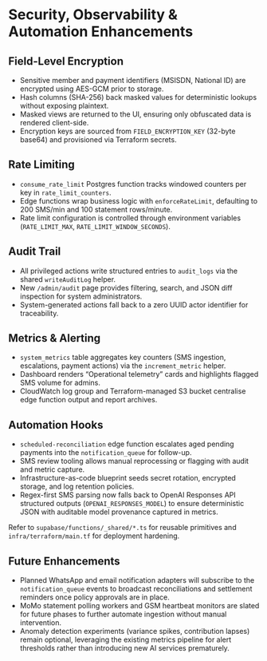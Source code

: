 # Security, Observability & Automation Enhancements

## Field-Level Encryption
- Sensitive member and payment identifiers (MSISDN, National ID) are encrypted using AES-GCM prior to storage.
- Hash columns (SHA-256) back masked values for deterministic lookups without exposing plaintext.
- Masked views are returned to the UI, ensuring only obfuscated data is rendered client-side.
- Encryption keys are sourced from `FIELD_ENCRYPTION_KEY` (32-byte base64) and provisioned via Terraform secrets.

## Rate Limiting
- `consume_rate_limit` Postgres function tracks windowed counters per key in `rate_limit_counters`.
- Edge functions wrap business logic with `enforceRateLimit`, defaulting to 200 SMS/min and 100 statement rows/minute.
- Rate limit configuration is controlled through environment variables (`RATE_LIMIT_MAX`, `RATE_LIMIT_WINDOW_SECONDS`).

## Audit Trail
- All privileged actions write structured entries to `audit_logs` via the shared `writeAuditLog` helper.
- New `/admin/audit` page provides filtering, search, and JSON diff inspection for system administrators.
- System-generated actions fall back to a zero UUID actor identifier for traceability.

## Metrics & Alerting
- `system_metrics` table aggregates key counters (SMS ingestion, escalations, payment actions) via the `increment_metric` helper.
- Dashboard renders “Operational telemetry” cards and highlights flagged SMS volume for admins.
- CloudWatch log group and Terraform-managed S3 bucket centralise edge function output and report archives.

## Automation Hooks
- `scheduled-reconciliation` edge function escalates aged pending payments into the `notification_queue` for follow-up.
- SMS review tooling allows manual reprocessing or flagging with audit and metric capture.
- Infrastructure-as-code blueprint seeds secret rotation, encrypted storage, and log retention policies.
- Regex-first SMS parsing now falls back to OpenAI Responses API structured outputs (`OPENAI_RESPONSES_MODEL`) to ensure deterministic JSON with auditable model provenance captured in metrics.

Refer to `supabase/functions/_shared/*.ts` for reusable primitives and `infra/terraform/main.tf` for deployment hardening.

## Future Enhancements
- Planned WhatsApp and email notification adapters will subscribe to the `notification_queue` events to broadcast reconciliations and settlement reminders once policy approvals are in place.
- MoMo statement polling workers and GSM heartbeat monitors are slated for future phases to further automate ingestion without manual intervention.
- Anomaly detection experiments (variance spikes, contribution lapses) remain optional, leveraging the existing metrics pipeline for alert thresholds rather than introducing new AI services prematurely.
